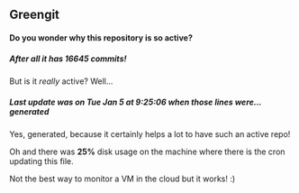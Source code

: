 ## Greengit

#### Do you wonder why this repository is so active?

##### After all it has 16645 commits!

But is it *really* active? Well...

##### Last update was on Tue Jan 5 at 9:25:06 when those lines were... generated

Yes, generated, because it certainly helps a lot to have such an active repo!

Oh and there was **25%** disk usage on the machine
where there is the cron updating this file.

Not the best way to monitor a VM in the cloud but it works! :)
